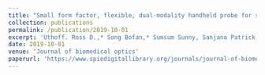 ```yaml
---
title: "Small form factor, flexible, dual-modality handheld probe for smartphone-based, point-of-care oral and oropharyngeal cancer screening"
collection: publications
permalink: /publication/2019-10-01
excerpt: 'Uthoff. Ross D.,* Song Bofan,* Sumsum Sunny, Sanjana Patrick, Amritha Suresh, Trupti Kolur, Keerthi Gurushanth et al. "Small form factor, flexible, dual-modality handheld probe for smartphone-based, point-of-care oral and oropharyngeal cancer screening." Journal of biomedical optics 24, no. 10 (2019): 106003-106003.'
date: 2019-10-01
venue: 'Journal of biomedical optics'
paperurl: 'https://www.spiedigitallibrary.org/journals/journal-of-biomedical-optics/volume-24/issue-10/106003/Small-form-factor-flexible-dual-modality-handheld-probe-for-smartphone/10.1117/1.JBO.24.10.106003.full'
---
```


